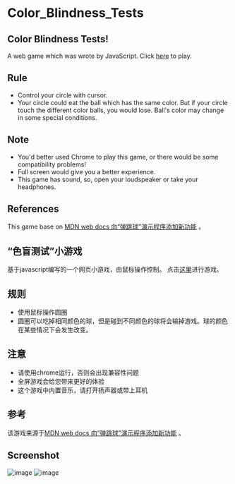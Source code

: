 # Color_Blindness_Tests
## Color Blindness Tests!
A web game which was wrote by JavaScript.
Click [here](https://bluekeroro.github.io/Color_Blindness_Tests/) to play.

## Rule
* Control your circle with cursor.
* Your circle could eat the ball which has the same color. But if your circle touch the different color balls, you would lose. Ball's color may change in some    special conditions.

## Note
* You'd better used Chrome to play this game, or there would be some compatibility problems!
* Full screen would give you a better experience.
* This game has sound, so, open your loudspeaker or take your headphones.

## References
This game base on [MDN web docs 向“弹跳球”演示程序添加新功能](https://developer.mozilla.org/zh-CN/docs/Learn/JavaScript/Objects/%E5%90%91%E2%80%9C%E5%BC%B9%E8%B7%B3%E7%90%83%E2%80%9D%E6%BC%94%E7%A4%BA%E7%A8%8B%E5%BA%8F%E6%B7%BB%E5%8A%A0%E6%96%B0%E5%8A%9F%E8%83%BD) 。
      
## “色盲测试”小游戏
基于javascript编写的一个网页小游戏，由鼠标操作控制。
点击[这里](https://bluekeroro.github.io/Color_Blindness_Tests/)进行游戏。

## 规则
* 使用鼠标操作圆圈
* 圆圈可以吃掉相同颜色的球，但是碰到不同颜色的球将会输掉游戏。球的颜色在某些情况下会发生改变。

## 注意
* 请使用chrome运行，否则会出现兼容性问题
* 全屏游戏会给您带来更好的体验
* 这个游戏中内置音乐，请打开扬声器或带上耳机


## 参考
该游戏来源于[MDN web docs 向“弹跳球”演示程序添加新功能](https://developer.mozilla.org/zh-CN/docs/Learn/JavaScript/Objects/%E5%90%91%E2%80%9C%E5%BC%B9%E8%B7%B3%E7%90%83%E2%80%9D%E6%BC%94%E7%A4%BA%E7%A8%8B%E5%BA%8F%E6%B7%BB%E5%8A%A0%E6%96%B0%E5%8A%9F%E8%83%BD) 。

## Screenshot
![image](https://user-images.githubusercontent.com/25412051/38768415-f7c67c8e-4025-11e8-8780-8f68a561009b.png)
![image](https://user-images.githubusercontent.com/25412051/38768610-06be8f94-4029-11e8-82ce-fdd040b26c4a.png)
